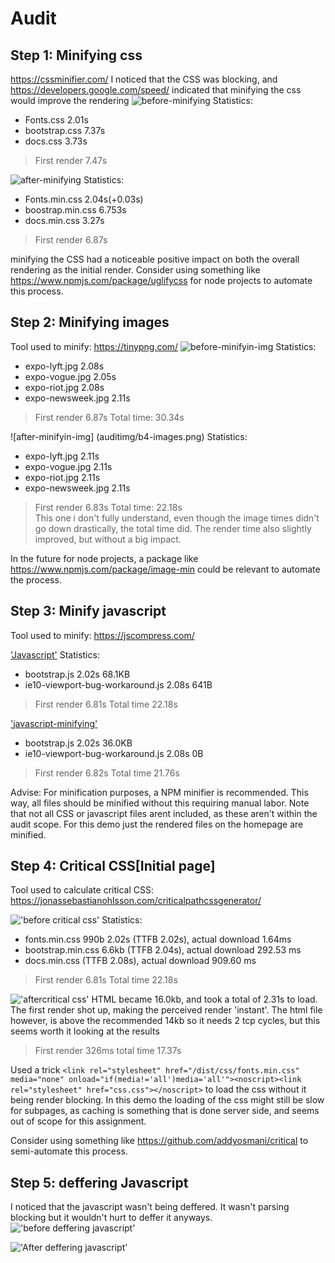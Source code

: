 # Audit

## Step 1: Minifying css
https://cssminifier.com/
I noticed that the CSS was blocking, and https://developers.google.com/speed/ indicated that minifying the css would improve the rendering
![before-minifying](auditimg/before-minified-css.png)
Statistics: 
* Fonts.css 2.01s
* bootstrap.css 7.37s
* docs.css 3.73s
> First render 7.47s

![after-minifying](auditimg/css-after-minification.png)
Statistics: 
* Fonts.min.css 2.04s(+0.03s)
* boostrap.min.css 6.753s
* docs.min.css 3.27s
> First render 6.87s

minifying the CSS had a noticeable positive impact on both the overall rendering as the initial render.
Consider using something like https://www.npmjs.com/package/uglifycss for node projects to automate this process.

## Step 2: Minifying images
Tool used to minify: https://tinypng.com/
![before-minifyin-img](auditimg/before-minified-images.png)
Statistics: 
* expo-lyft.jpg 2.08s
* expo-vogue.jpg 2.05s
* expo-riot.jpg 2.08s
* expo-newsweek.jpg 2.11s
> First render 6.87s
Total time: 30.34s  

![after-minifyin-img]
(auditimg/b4-images.png)
Statistics:
* expo-lyft.jpg 2.11s
* expo-vogue.jpg 2.11s
* expo-riot.jpg 2.11s
* expo-newsweek.jpg 2.11s
> First render 6.83s
Total time: 22.18s  
This one i don't fully understand, even though the image times didn't go down drastically, the total time did. The render time also slightly improved, but without a big impact. 

In the future for node projects, a package like https://www.npmjs.com/package/image-min could be relevant to automate the process. 


## Step 3: Minify javascript
Tool used to minify: https://jscompress.com/  

['Javascript'](auditimg/before-js-minifying.png)
Statistics:
* bootstrap.js 2.02s 68.1KB
* ie10-viewport-bug-workaround.js 2.08s 641B
> First render 6.81s
Total time 22.18s

['javascript-minifying'](auditimg/after-js-minifying.png)
* bootstrap.js 2.02s 36.0KB
* ie10-viewport-bug-workaround.js 2.08s 0B
> First render 6.82s
Total time 21.76s 

Advise: For minification purposes, a NPM minifier is recommended. This way, all files should be minified without this requiring manual labor. Note that not all CSS or javascript files arent included, as these aren't within the audit scope. For this demo just the rendered files on the homepage are minified.  


## Step 4: Critical CSS[Initial page]
Tool used to calculate critical CSS: https://jonassebastianohlsson.com/criticalpathcssgenerator/ 

!['before critical css'](auditimg/before-critical-css.png)
Statistics:
* fonts.min.css 990b 2.02s (TTFB 2.02s), actual download 1.64ms
* bootstrap.min.css 6.6kb (TTFB 2.04s), actual download 292.53 ms 
* docs.min.css (TTFB 2.08s), actual download 909.60 ms
> First render 6.81s
Total time 22.18s

!['aftercritical css'](auditimg/after-critical-css.png)
HTML became 16.0kb, and took a total of 2.31s to load. The first render shot up, making the perceived render 'instant'. The html file however, is above the recommended 14kb so it needs 2 tcp cycles, but this seems worth it looking at the results 
> First render 326ms
total time 17.37s

Used a trick   `<link rel="stylesheet" href="/dist/css/fonts.min.css" media="none" onload="if(media!='all')media='all'"><noscript><link rel="stylesheet" href="css.css"></noscript>` to load the css without it being render blocking. In this demo the loading of the css might still be slow for subpages, as caching is something that is done server side, and seems out of scope for this assignment. 

Consider using something like https://github.com/addyosmani/critical to semi-automate this process. 

## Step 5: deffering Javascript
I noticed that the javascript wasn't being deffered. It wasn't parsing blocking but it wouldn't hurt to deffer it anyways.
!['before deffering javascript'](auditimg/before-deffering-javascript.png)

!['After deffering javascript'](auditimg/after-deffering-javascript.png)